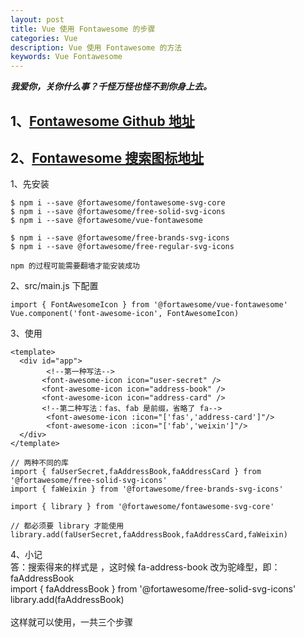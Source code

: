 ```yaml
---
layout: post
title: Vue 使用 Fontawesome 的步骤
categories: Vue
description: Vue 使用 Fontawesome 的方法
keywords: Vue Fontawesome
---
```


***我爱你，关你什么事？千怪万怪也怪不到你身上去。***

## 1、[Fontawesome Github 地址](https://github.com/FortAwesome/vue-fontawesome#get-started)
## 2、[Fontawesome 搜索图标地址](https://fontawesome.com/icons?d=gallery&m=free)

1、先安装
```
$ npm i --save @fortawesome/fontawesome-svg-core
$ npm i --save @fortawesome/free-solid-svg-icons
$ npm i --save @fortawesome/vue-fontawesome

$ npm i --save @fortawesome/free-brands-svg-icons
$ npm i --save @fortawesome/free-regular-svg-icons

npm 的过程可能需要翻墙才能安装成功
```

2、src/main.js 下配置
```
import { FontAwesomeIcon } from '@fortawesome/vue-fontawesome'
Vue.component('font-awesome-icon', FontAwesomeIcon)
```

3、使用
```vue
<template>
  <div id="app">
        <!--第一种写法-->
       <font-awesome-icon icon="user-secret" />
       <font-awesome-icon icon="address-book" />
       <font-awesome-icon icon="address-card" />
       <!--第二种写法：fas、fab 是前缀，省略了 fa-->
        <font-awesome-icon :icon="['fas','address-card']"/>  
        <font-awesome-icon :icon="['fab','weixin']"/>
  </div>
</template>
```
```vuejs
// 两种不同的库
import { faUserSecret,faAddressBook,faAddressCard } from '@fortawesome/free-solid-svg-icons'
import { faWeixin } from '@fortawesome/free-brands-svg-icons'           

import { library } from '@fortawesome/fontawesome-svg-core'

// 都必须要 library 才能使用
library.add(faUserSecret,faAddressBook,faAddressCard,faWeixin)
```

4、小记  
答：搜索得来的样式是 <i class="fas fa-address-book"></i>，这时候 fa-address-book 改为驼峰型，即：faAddressBook  
import { faAddressBook } from '@fortawesome/free-solid-svg-icons'  
library.add(faAddressBook)  
<font-awesome-icon icon="address-book" />  
这样就可以使用，一共三个步骤    